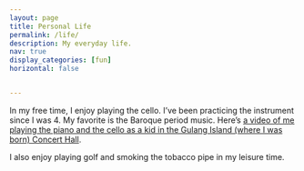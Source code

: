 ```yaml
---
layout: page
title: Personal Life
permalink: /life/
description: My everyday life.
nav: true
display_categories: [fun]
horizontal: false


---
```


In my free time, I enjoy playing the cello. I’ve been practicing the instrument since I was 4. My favorite is the Baroque period music. Here’s <a href="https://user-images.githubusercontent.com/90797701/179892169-d7ff8544-0a58-41d9-991a-1d07c5d4fe10.mp4">a video of me playing the piano and the cello as a kid in the Gulang Island (where I was born) Concert Hall</a>.

I also enjoy playing golf and smoking the tobacco pipe in my leisure time.
